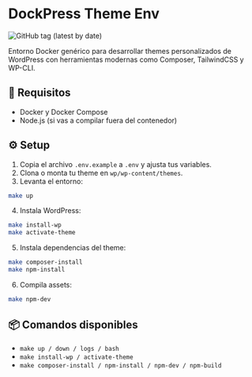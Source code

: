 # DockPress Theme Env

![GitHub tag (latest by date)](https://img.shields.io/github/v/tag/felixbarrosdev/dockpress-theme-env?label=version)

Entorno Docker genérico para desarrollar themes personalizados de WordPress con herramientas modernas como Composer, TailwindCSS y WP-CLI.

## 🚀 Requisitos

- Docker y Docker Compose
- Node.js (si vas a compilar fuera del contenedor)

## ⚙️ Setup

1. Copia el archivo `.env.example` a `.env` y ajusta tus variables.
2. Clona o monta tu theme en `wp/wp-content/themes`.
3. Levanta el entorno:

```bash
make up
```

4. Instala WordPress:

```bash
make install-wp
make activate-theme
```

5. Instala dependencias del theme:

```bash
make composer-install
make npm-install
```

6. Compila assets:

```bash
make npm-dev
```

## 📦 Comandos disponibles

- `make up / down / logs / bash`
- `make install-wp / activate-theme`
- `make composer-install / npm-install / npm-dev / npm-build`
